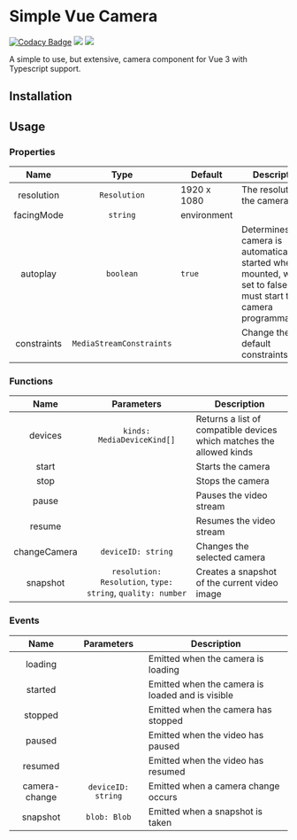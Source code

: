 # Simple Vue Camera

[![Codacy Badge](https://app.codacy.com/project/badge/Grade/7d9578d39b5e4736be10095914541a07)](https://www.codacy.com/gh/BastiaanJansen/simple-vue-camera/dashboard?utm_source=github.com&amp;utm_medium=referral&amp;utm_content=BastiaanJansen/simple-vue-camera&amp;utm_campaign=Badge_Grade)
![](https://img.shields.io/github/license/BastiaanJansen/simple-vue-camera)
![](https://img.shields.io/github/issues/BastiaanJansen/simple-vue-camera)

A simple to use, but extensive, camera component for Vue 3 with Typescript support.

## Installation

## Usage

### Properties
|     Name    |           Type           | Default     | Description                                                                                                                   |
|:-----------:|:------------------------:|-------------|-------------------------------------------------------------------------------------------------------------------------------|
|  resolution |       `Resolution`       | 1920 x 1080 | The resolution of the camera view                                                                                             |
|  facingMode |         `string`         | environment |                                                                                                                               |
|   autoplay  |         `boolean`        | `true`      | Determines if the camera is automatically started when mounted, when set to false, you must start the camera programmatically |
| constraints | `MediaStreamConstraints` |             | Change the default constraints                                                                                                |
### Functions
|     Name     |                          Parameters                         | Description                                                           |
|:------------:|:-----------------------------------------------------------:|-----------------------------------------------------------------------|
|    devices   |                  `kinds: MediaDeviceKind[]`                 | Returns a list of compatible devices which matches the allowed kinds  |
|     start    |                                                             | Starts the camera                                                     |
|     stop     |                                                             | Stops the camera                                                      |
|     pause    |                                                             | Pauses the video stream                                               |
|    resume    |                                                             | Resumes the video stream                                              |
| changeCamera |                           `deviceID: string`                          | Changes the selected camera                                           |
|   snapshot   | `resolution: Resolution`, `type: string`, `quality: number` | Creates a snapshot of the current video image                         |

### Events

| Name          | Parameters         | Description                                      |
|:-------------:|:------------------:|--------------------------------------------------|
| loading       |                    | Emitted when the camera is loading               |
| started       |                    | Emitted when the camera is loaded and is visible |
| stopped       |                    | Emitted when the camera has stopped              |
| paused        |                    | Emitted when the video has paused                |
| resumed       |                    | Emitted when the video has resumed               |
| camera-change | `deviceID: string` | Emitted when a camera change occurs              |
| snapshot      | `blob: Blob`       | Emitted when a snapshot is taken                 |
